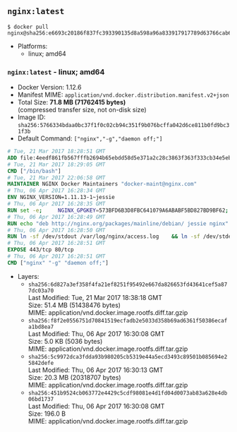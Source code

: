 ## `nginx:latest`

```console
$ docker pull nginx@sha256:e6693c20186f837fc393390135d8a598a96a833917917789d63766cab6c59582
```

-	Platforms:
	-	linux; amd64

### `nginx:latest` - linux; amd64

-	Docker Version: 1.12.6
-	Manifest MIME: `application/vnd.docker.distribution.manifest.v2+json`
-	Total Size: **71.8 MB (71762415 bytes)**  
	(compressed transfer size, not on-disk size)
-	Image ID: `sha256:5766334bdaa0bc37f1f0c02cb94c351f9b076bcffa042d6ce811b0fd9bc31f3b`
-	Default Command: `["nginx","-g","daemon off;"]`

```dockerfile
# Tue, 21 Mar 2017 18:28:51 GMT
ADD file:4eedf861fb567fffb2694b65ebdd58d5e371a2c28c3863f363f333cb34e5eb7b in / 
# Tue, 21 Mar 2017 18:29:05 GMT
CMD ["/bin/bash"]
# Tue, 21 Mar 2017 22:06:58 GMT
MAINTAINER NGINX Docker Maintainers "docker-maint@nginx.com"
# Thu, 06 Apr 2017 16:28:34 GMT
ENV NGINX_VERSION=1.11.13-1~jessie
# Thu, 06 Apr 2017 16:28:35 GMT
RUN set -e; 	NGINX_GPGKEY=573BFD6B3D8FBC641079A6ABABF5BD827BD9BF62; 	found=''; 	for server in 		ha.pool.sks-keyservers.net 		hkp://keyserver.ubuntu.com:80 		hkp://p80.pool.sks-keyservers.net:80 		pgp.mit.edu 	; do 		echo "Fetching GPG key $NGINX_GPGKEY from $server"; 		apt-key adv --keyserver "$server" --keyserver-options timeout=10 --recv-keys "$NGINX_GPGKEY" && found=yes && break; 	done; 	test -z "$found" && echo >&2 "error: failed to fetch GPG key $NGINX_GPGKEY" && exit 1; 	exit 0
# Thu, 06 Apr 2017 16:28:49 GMT
RUN echo "deb http://nginx.org/packages/mainline/debian/ jessie nginx" >> /etc/apt/sources.list 	&& apt-get update 	&& apt-get install --no-install-recommends --no-install-suggests -y 						ca-certificates 						nginx=${NGINX_VERSION} 						nginx-module-xslt 						nginx-module-geoip 						nginx-module-image-filter 						nginx-module-perl 						nginx-module-njs 						gettext-base 	&& rm -rf /var/lib/apt/lists/*
# Thu, 06 Apr 2017 16:28:50 GMT
RUN ln -sf /dev/stdout /var/log/nginx/access.log 	&& ln -sf /dev/stderr /var/log/nginx/error.log
# Thu, 06 Apr 2017 16:28:51 GMT
EXPOSE 443/tcp 80/tcp
# Thu, 06 Apr 2017 16:28:51 GMT
CMD ["nginx" "-g" "daemon off;"]
```

-	Layers:
	-	`sha256:6d827a3ef358f4fa21ef8251f95492e667da826653fd43641cef5a877dc03a70`  
		Last Modified: Tue, 21 Mar 2017 18:38:18 GMT  
		Size: 51.4 MB (51438476 bytes)  
		MIME: application/vnd.docker.image.rootfs.diff.tar.gzip
	-	`sha256:f8f2e0556751d70841519ecfadb2e5033d358b69ad6361f50386ecafa1bd8ea7`  
		Last Modified: Thu, 06 Apr 2017 16:30:08 GMT  
		Size: 5.0 KB (5036 bytes)  
		MIME: application/vnd.docker.image.rootfs.diff.tar.gzip
	-	`sha256:5c9972dca3fdda93b980205cb5319e44a5ecd3493c89501b085694e25842defe`  
		Last Modified: Thu, 06 Apr 2017 16:30:13 GMT  
		Size: 20.3 MB (20318707 bytes)  
		MIME: application/vnd.docker.image.rootfs.diff.tar.gzip
	-	`sha256:451b9524cb063772e4429c5cdf98081e4d1fd04d0073ab83a628e4db06bd1737`  
		Last Modified: Thu, 06 Apr 2017 16:30:08 GMT  
		Size: 196.0 B  
		MIME: application/vnd.docker.image.rootfs.diff.tar.gzip
